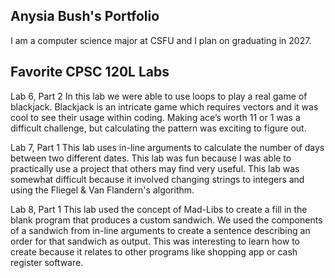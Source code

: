 
## Anysia Bush's Portfolio 

I am a computer science major at CSFU and I plan on graduating in 2027. 

## Favorite CPSC 120L Labs 

Lab 6, Part 2
In this lab we were able to use loops to play a real game of blackjack.  Blackjack is an intricate game which requires vectors and it was cool to see their usage within coding. Making ace’s worth 11 or 1 was a difficult challenge, but calculating the pattern was exciting to figure out. 

Lab 7, Part 1
This lab uses in-line arguments to calculate the number of days between two different dates. This lab was fun because I was able to practically use a project that others may find very useful. 
This lab was somewhat difficult because it involved changing strings to integers and using the Fliegel & Van Flandern's algorithm.

Lab 8, Part 1
This lab used the concept of Mad-Libs to create a fill in the blank  program that produces a custom sandwich. We used the components of a sandwich from in-line arguments to create a sentence describing an order for that sandwich as output. This was interesting to learn how to create because it relates to other programs like shopping app or cash register software.


